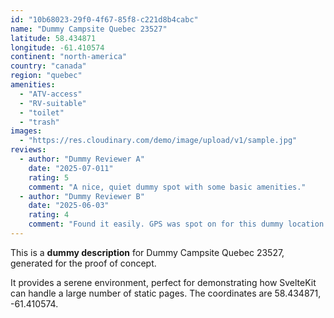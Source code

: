 ```yaml
---
id: "10b68023-29f0-4f67-85f8-c221d8b4cabc"
name: "Dummy Campsite Quebec 23527"
latitude: 58.434871
longitude: -61.410574
continent: "north-america"
country: "canada"
region: "quebec"
amenities:
  - "ATV-access"
  - "RV-suitable"
  - "toilet"
  - "trash"
images:
  - "https://res.cloudinary.com/demo/image/upload/v1/sample.jpg"
reviews:
  - author: "Dummy Reviewer A"
    date: "2025-07-011"
    rating: 5
    comment: "A nice, quiet dummy spot with some basic amenities."
  - author: "Dummy Reviewer B"
    date: "2025-06-03"
    rating: 4
    comment: "Found it easily. GPS was spot on for this dummy location."
---
```


This is a **dummy description** for Dummy Campsite Quebec 23527, generated for the proof of concept.

It provides a serene environment, perfect for demonstrating how SvelteKit can handle a large number of static pages. The coordinates are 58.434871, -61.410574.
